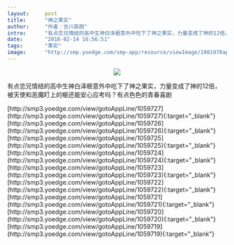 ```yaml
---
layout:     post
title:      "神之果实"
author:     "作者：吉川英朗"
intro:      "有点恋兄情结的高中生神白泽榧意外中吃下了神之果实，力量变成了神的12倍，被天使和恶魔盯上的榧还能安心应考吗？有点色色的青春喜剧"
date:       "2018-02-14 16:56:51"
tags:       "果实"
image:      "http://smp.yoedge.com/smp-app/resource/viewImage/1001978appline.png"
---
```

<div style="text-align: center">
<p><img src="http://smp.yoedge.com/smp-app/resource/viewImage/1001978appline.png"/></p>
</div>
<p class="post-meta">
<span>有点恋兄情结的高中生神白泽榧意外中吃下了神之果实，力量变成了神的12倍，被天使和恶魔盯上的榧还能安心应考吗？有点色色的青春喜剧</span>
</p>
[http://smp3.yoedge.com/view/gotoAppLine/1059727](http://smp3.yoedge.com/view/gotoAppLine/1059727){:target="_blank"}
[http://smp3.yoedge.com/view/gotoAppLine/1059726](http://smp3.yoedge.com/view/gotoAppLine/1059726){:target="_blank"}
[http://smp3.yoedge.com/view/gotoAppLine/1059725](http://smp3.yoedge.com/view/gotoAppLine/1059725){:target="_blank"}
[http://smp3.yoedge.com/view/gotoAppLine/1059724](http://smp3.yoedge.com/view/gotoAppLine/1059724){:target="_blank"}
[http://smp3.yoedge.com/view/gotoAppLine/1059723](http://smp3.yoedge.com/view/gotoAppLine/1059723){:target="_blank"}
[http://smp3.yoedge.com/view/gotoAppLine/1059722](http://smp3.yoedge.com/view/gotoAppLine/1059722){:target="_blank"}
[http://smp3.yoedge.com/view/gotoAppLine/1059721](http://smp3.yoedge.com/view/gotoAppLine/1059721){:target="_blank"}
[http://smp3.yoedge.com/view/gotoAppLine/1059720](http://smp3.yoedge.com/view/gotoAppLine/1059720){:target="_blank"}
[http://smp3.yoedge.com/view/gotoAppLine/1059719](http://smp3.yoedge.com/view/gotoAppLine/1059719){:target="_blank"}


